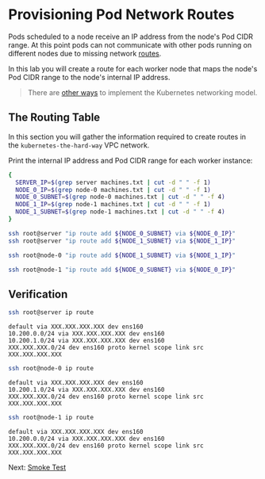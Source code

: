 # Provisioning Pod Network Routes

Pods scheduled to a node receive an IP address from the node's Pod CIDR range. At this point pods can not communicate with other pods running on different nodes due to missing network [routes](https://cloud.google.com/compute/docs/vpc/routes).

In this lab you will create a route for each worker node that maps the node's Pod CIDR range to the node's internal IP address.

> There are [other ways](https://kubernetes.io/docs/concepts/cluster-administration/networking/#how-to-achieve-this) to implement the Kubernetes networking model.

## The Routing Table

In this section you will gather the information required to create routes in the `kubernetes-the-hard-way` VPC network.

Print the internal IP address and Pod CIDR range for each worker instance:

```bash
{
  SERVER_IP=$(grep server machines.txt | cut -d " " -f 1)
  NODE_0_IP=$(grep node-0 machines.txt | cut -d " " -f 1)
  NODE_0_SUBNET=$(grep node-0 machines.txt | cut -d " " -f 4)
  NODE_1_IP=$(grep node-1 machines.txt | cut -d " " -f 1)
  NODE_1_SUBNET=$(grep node-1 machines.txt | cut -d " " -f 4)
}
```

```bash
ssh root@server "ip route add ${NODE_0_SUBNET} via ${NODE_0_IP}"
ssh root@server "ip route add ${NODE_1_SUBNET} via ${NODE_1_IP}"
```

```bash
ssh root@node-0 "ip route add ${NODE_1_SUBNET} via ${NODE_1_IP}"
```

```bash
ssh root@node-1 "ip route add ${NODE_0_SUBNET} via ${NODE_0_IP}"
```

## Verification 

```bash
ssh root@server ip route
```

```text
default via XXX.XXX.XXX.XXX dev ens160 
10.200.0.0/24 via XXX.XXX.XXX.XXX dev ens160 
10.200.1.0/24 via XXX.XXX.XXX.XXX dev ens160 
XXX.XXX.XXX.0/24 dev ens160 proto kernel scope link src XXX.XXX.XXX.XXX 
```

```bash
ssh root@node-0 ip route
```

```text
default via XXX.XXX.XXX.XXX dev ens160 
10.200.1.0/24 via XXX.XXX.XXX.XXX dev ens160 
XXX.XXX.XXX.0/24 dev ens160 proto kernel scope link src XXX.XXX.XXX.XXX 
```

```bash
ssh root@node-1 ip route
```

```text
default via XXX.XXX.XXX.XXX dev ens160 
10.200.0.0/24 via XXX.XXX.XXX.XXX dev ens160 
XXX.XXX.XXX.0/24 dev ens160 proto kernel scope link src XXX.XXX.XXX.XXX 
```


Next: [Smoke Test](12-smoke-test.md)
